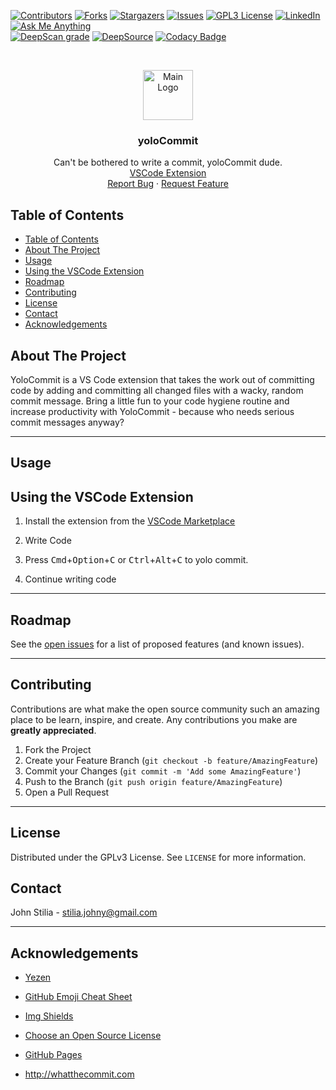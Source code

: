 [![Contributors][contributors-shield]][contributors-url]
[![Forks][forks-shield]][forks-url]
[![Stargazers][stars-shield]][stars-url]
[![Issues][issues-shield]][issues-url]
[![GPL3 License][license-shield]][license-url]
[![LinkedIn][linkedin-shield]][linkedin-url]
[![Ask Me Anything][ask-me-anything]][personal-page]
<br>
[![DeepScan grade](https://deepscan.io/api/teams/20369/projects/23976/branches/733365/badge/grade.svg)](https://deepscan.io/dashboard#view=project&tid=20369&pid=23976&bid=733365)
[![DeepSource](https://deepsource.io/gh/non-existing-organization/yoloCommit.svg/?label=active+issues&show_trend=true&token=6JQcSY0CMG0I2x05AgkwzzS3)](https://deepsource.io/gh/non-existing-organization/yoloCommit/?ref=repository-badge)
[![Codacy Badge](https://app.codacy.com/project/badge/Grade/05def42fc9d64638a1dcedd149d1d5ed)](https://www.codacy.com/gh/non-existing-organization/yoloCommit/dashboard?utm_source=github.com&utm_medium=referral&utm_content=non-existing-organization/yoloCommit&utm_campaign=Badge_Grade)

<!-- PROJECT LOGO -->
<br />
<p align="center">
  <a href="https://github.com/non-existing-organization/yoloCommit">
    <img src="https://github.com/non-existing-organization/yoloCommit/raw/master/resources/icon.png" alt="Main Logo" width="80" height="80">
  </a>

  <h3 align="center">yoloCommit</h3>

  <p align="center">
Can't be bothered to write a commit, yoloCommit dude.
    <br />
    <a href="https://marketplace.visualstudio.com/items?itemName=JohnStilia.yoloCommit">VSCode Extension</a>
    </br>
    <a href="https://github.com/non-existing-organization/yoloCommit/issues/new?labels=i%3A+bug&template=1-bug-report.md">Report Bug</a>
    ·
    <a href="https://github.com/non-existing-organization/yoloCommit/issues/new?labels=i%3A+enhancement&template=2-feature-request.md">Request Feature</a>

  </p>
</p>

<!-- TABLE OF CONTENTS -->

## Table of Contents

- [Table of Contents](#table-of-contents)
- [About The Project](#about-the-project)
- [Usage](#usage)
- [Using the VSCode Extension](#using-the-vscode-extension)
- [Roadmap](#roadmap)
- [Contributing](#contributing)
- [License](#license)
- [Contact](#contact)
- [Acknowledgements](#acknowledgements)

<!-- ABOUT THE PROJECT -->

## About The Project

YoloCommit is a VS Code extension that takes the work out of committing code by adding and committing all changed files with a wacky, random commit message. Bring a little fun to your code hygiene routine and increase productivity with YoloCommit - because who needs serious commit messages anyway?

---

## Usage

## Using the VSCode Extension

1. Install the extension from the [VSCode Marketplace](https://marketplace.visualstudio.com/items?itemName=JohnStilia.yolocommit)
2. Write Code

3. Press <kbd>Cmd</kbd>+<kbd>Option</kbd>+<kbd>C</kbd> or <kbd>Ctrl</kbd>+<kbd>Alt</kbd>+<kbd>C</kbd> to yolo commit.
4. Continue writing code

---

## Roadmap

See the [open issues](https://github.com/non-existing-organization/yoloCommit/issues) for a list of proposed features (and known issues).

---

<!-- CONTRIBUTING -->

## Contributing

Contributions are what make the open source community such an amazing place to be learn, inspire, and create. Any contributions you make are **greatly appreciated**.

1. Fork the Project
2. Create your Feature Branch (`git checkout -b feature/AmazingFeature`)
3. Commit your Changes (`git commit -m 'Add some AmazingFeature'`)
4. Push to the Branch (`git push origin feature/AmazingFeature`)
5. Open a Pull Request

---

<!-- LICENSE -->

## License

Distributed under the GPLv3 License. See `LICENSE` for more information.

## Contact

John Stilia - stilia.johny@gmail.com

---

## Acknowledgements

- [Yezen](https://github.com/yezen-alnafei)
- [GitHub Emoji Cheat Sheet](https://www.webpagefx.com/tools/emoji-cheat-sheet)
- [Img Shields](https://shields.io)
- [Choose an Open Source License](https://choosealicense.com)
- [GitHub Pages](https://pages.github.com)
- <http://whatthecommit.com>

  [contributors-shield]: https://img.shields.io/github/contributors/non-existing-organization/yoloCommit.svg
  [contributors-url]: https://github.com/non-existing-organization/yoloCommit/graphs/contributors
  [forks-shield]: https://img.shields.io/github/forks/non-existing-organization/yoloCommit.svg
  [forks-url]: https://github.com/non-existing-organization/yoloCommit/network/members
  [stars-shield]: https://img.shields.io/github/stars/non-existing-organization/yoloCommit.svg
  [stars-url]: https://github.com/non-existing-organization/yoloCommit/stargazers
  [issues-shield]: https://img.shields.io/github/issues/non-existing-organization/yoloCommit.svg
  [issues-url]: https://github.com/non-existing-organization/yoloCommit/issues
  [license-shield]: https://img.shields.io/github/license/non-existing-organization/yoloCommit
  [license-url]: https://github.com/non-existing-organization/yoloCommit/blob/master/LICENSE.txt
  [linkedin-shield]: https://img.shields.io/badge/-LinkedIn-black.svg

[linkedin-url]: https://linkedin.com/in/]/
[ask-me-anything]: https://img.shields.io/badge/Ask%20me-anything-1abc9c.svg
[personal-page]: https://github.com/stiliajohny
